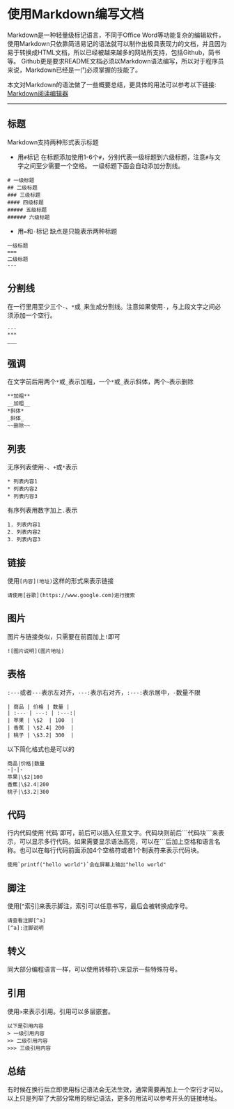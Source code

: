# 使用Markdown编写文档
Markdown是一种轻量级标记语言，不同于Office Word等功能复杂的编辑软件，使用Markdown只依靠简洁易记的语法就可以制作出极具表现力的文档，并且因为易于转换成HTML文档，所以已经被越来越多的网站所支持，包括Github，简书等。 Github更是要求README文档必须以Markdown语法编写，所以对于程序员来说，Markdown已经是一门必须掌握的技能了。

本文对Markdown的语法做了一些概要总结，更具体的用法可以参考以下链接: [Markdown阅读编辑器](https://www.zybuluo.com/mdeditor)

---
## 标题
Markdown支持两种形式表示标题

* 用`#`标记
在标题添加使用1-6个`#`，分别代表一级标题到六级标题，注意`#`与文字之间至少需要一个空格。 一级标题下面会自动添加分割线。
```
# 一级标题
## 二级标题
### 三级标题
#### 四级标题
##### 五级标题
###### 六级标题
```
* 用`=`和`-`标记
缺点是只能表示两种标题
```
一级标题
===
二级标题
---
```
## 分割线
在一行里用至少三个`-`、`*`或`_`来生成分割线。注意如果使用`-`，与上段文字之间必须添加一个空行。
```
---
***
___
```
## 强调
在文字前后用两个`*`或`_`表示加粗，一个`*`或`_`表示斜体，两个`~`表示删除
```
**加粗**
__加粗__
*斜体*
_斜体_
~~删除~~
```
## 列表
无序列表使用`-`、`+`或`*`表示
```
* 列表内容1
* 列表内容2
* 列表内容3
```
有序列表用数字加上`.`表示
```
1. 列表内容1
2. 列表内容2
3. 列表内容3
```
## 链接
使用`[内容](地址)`这样的形式来表示链接
```
请使用[谷歌](https://www.google.com)进行搜索
```
## 图片
图片与链接类似，只需要在前面加上`!`即可
```
![图片说明](图片地址)
```
## 表格
`:---`或者`---`表示左对齐，`---:`表示右对齐，`:---:`表示居中，`-`数量不限
```
| 商品 | 价格 | 数量 |
| :--- | ---: | :---:|
| 苹果 | \$2  | 100  |
| 香蕉 | \$2.4| 200  |
| 桃子 | \$3.2| 300  |
```
以下简化格式也是可以的
```
商品|价格|数量
-|-|-
苹果|\$2|100
香蕉|\$2.4|200
桃子|\$3.2|300
```
## 代码
行内代码使用\`代码\`即可，前后可以插入任意文字。代码块则前后\`\`\`代码块\`\`\`来表示，可以显示多行代码。如果需要显示语法高亮，可以在\`\`\`后加上空格和语言名称。也可以在每行代码前面添加4个空格符或者1个制表符来表示代码块。
```
使用`printf("hello world")`会在屏幕上输出"hello world"
```
## 脚注
使用[^索引]来表示脚注，索引可以任意书写，最后会被转换成序号。
```
请查看注脚[^a]
[^a]:注脚说明
```
## 转义
同大部分编程语言一样，可以使用转移符`\`来显示一些特殊符号。
## 引用
使用`>`来表示引用。引用可以多层嵌套。
```
以下是引用内容
> 一级引用内容
>> 二级引用内容
>>> 三级引用内容
```

## 总结
有时候在换行后立即使用标记语法会无法生效，通常需要再加上一个空行才可以。以上只是列举了大部分常用的标记语法，更多的用法可以参考开头的链接地址。

